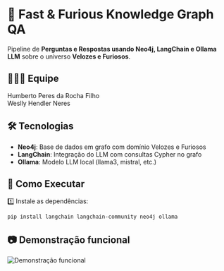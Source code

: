 # 🚗 Fast & Furious Knowledge Graph QA
Pipeline de **Perguntas e Respostas usando Neo4j, LangChain e Ollama LLM** sobre o universo **Velozes e Furiosos**.

## 👨🏻‍💻 Equipe

Humberto Peres da Rocha Filho   
Weslly Hendler Neres

## 🛠️ Tecnologias

- **Neo4j**: Base de dados em grafo com domínio Velozes e Furiosos
- **LangChain**: Integração do LLM com consultas Cypher no grafo
- **Ollama**: Modelo LLM local (llama3, mistral, etc.)

## 🚀 Como Executar

1️⃣ Instale as dependências:
```bash
pip install langchain langchain-community neo4j ollama
```

## 📷 Demonstração funcional

![Demonstração funcional](https://github.com/user-attachments/assets/ffd047fc-ca05-4261-908a-564f192afb85)
